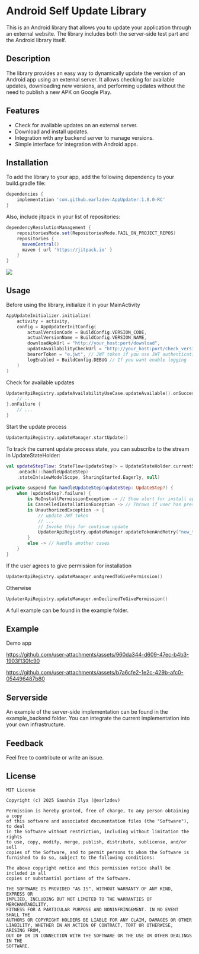 # Android Self Update Library

This is an Android library that allows you to update your application through an external website. The library includes both the server-side test part and the Android library itself.

## Description

The library provides an easy way to dynamically update the version of an Android app using an external server. It allows checking for available updates, downloading new versions, and performing updates without the need to publish a new APK on Google Play.

## Features

- Check for available updates on an external server.
- Download and install updates.
- Integration with any backend server to manage versions.
- Simple interface for integration with Android apps.

## Installation

To add the library to your app, add the following dependency to your build.gradle file:

```gradle
dependencies {
    implementation 'com.github.earlzdev:AppUpdater:1.0.0-RC'
}
```

Also, include jitpack in your list of repositories:

```gradle
dependencyResolutionManagement {
    repositoriesMode.set(RepositoriesMode.FAIL_ON_PROJECT_REPOS)
    repositories {
      mavenCentral()
      maven { url 'https://jitpack.io' }
    }
}
```

[![](https://jitpack.io/v/earlzdev/AppUpdater.svg)](https://jitpack.io/#earlzdev/AppUpdater)


## Usage

Before using the library, initialize it in your MainActivity

```kotlin
AppUpdateInitializer.initialize(
    activity = activity,
    config = AppUpdaterInitConfig(
        actualVersionCode = BuildConfig.VERSION_CODE,
        actualVersionName = BuildConfig.VERSION_NAME,
        downloadApkUrl = "http://your_host:port/download",
        updateAvailabilityCheckUrl = "http://your_host:port/check_version",
        bearerToken = "e.jwt", // JWT token if you use JWT authentication
        logEnabled = BuildConfig.DEBUG // If you want enable logging
    )
)
```

Check for available updates 
```kotlin
UpdaterApiRegistry.updateAvailabilityUseCase.updateAvailable().onSuccess { updateAvailable: Boolean ->
    // ...           
}.onFailure {
    // ...
}
```

Start the update process
```kotlin
UpdaterApiRegistry.updateManager.startUpdate()
```

To track the current update process state, you can subscribe to the stream in UpdateStateHolder:
```kotlin
val updateStepFlow: StateFlow<UpdateStep?> = UpdateStateHolder.currentStateFlow()
    .onEach(::handleUpdateStep)
    .stateIn(viewModelScope, SharingStarted.Eagerly, null)

private suspend fun handleUpdateStep(updateStep: UpdateStep?) {
    when (updateStep?.failure) {
        is NoInstallPermissionException -> // Show alert for install app permission
        is CancelledInstallationException -> // Throws if user has pressed button "Cancel" on system app installation dialog
        is UnauthorizedException -> {
            // update JWT token
            // ...
            // Invoke this for continue update
            UpdaterApiRegistry.updateManager.updateTokenAndRetry("new_token")
        }
        else -> // Handle another cases
    }
}
```

If the user agrees to give permission for installation
```kotlin
UpdaterApiRegistry.updateManager.onAgreedToGivePermission()
```

Otherwise
```kotlin
UpdaterApiRegistry.updateManager.onDeclinedToGivePermission()
```

A full example can be found in the example folder.

## Example

Demo app

https://github.com/user-attachments/assets/960da344-d609-47ec-b4b3-1903f130fc90

https://github.com/user-attachments/assets/b7a6cfe2-1e2c-429b-afc0-054496487b80

## Serverside

An example of the server-side implementation can be found in the example_backend folder. You can integrate the current implementation into your own infrastructure.

## Feedback

Feel free to contribute or write an issue.

## License

```
MIT License

Copyright (c) 2025 Saushin Ilya (@earlzdev)

Permission is hereby granted, free of charge, to any person obtaining a copy
of this software and associated documentation files (the "Software"), to deal
in the Software without restriction, including without limitation the rights
to use, copy, modify, merge, publish, distribute, sublicense, and/or sell
copies of the Software, and to permit persons to whom the Software is
furnished to do so, subject to the following conditions:

The above copyright notice and this permission notice shall be included in all
copies or substantial portions of the Software.

THE SOFTWARE IS PROVIDED "AS IS", WITHOUT WARRANTY OF ANY KIND, EXPRESS OR
IMPLIED, INCLUDING BUT NOT LIMITED TO THE WARRANTIES OF MERCHANTABILITY,
FITNESS FOR A PARTICULAR PURPOSE AND NONINFRINGEMENT. IN NO EVENT SHALL THE
AUTHORS OR COPYRIGHT HOLDERS BE LIABLE FOR ANY CLAIM, DAMAGES OR OTHER
LIABILITY, WHETHER IN AN ACTION OF CONTRACT, TORT OR OTHERWISE, ARISING FROM,
OUT OF OR IN CONNECTION WITH THE SOFTWARE OR THE USE OR OTHER DEALINGS IN THE
SOFTWARE.
```
